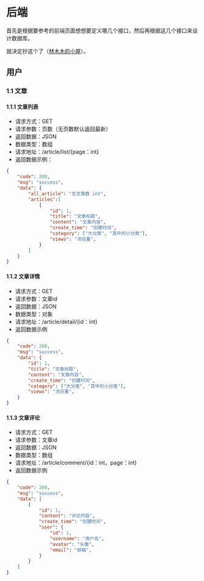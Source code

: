 # 后端

首先是根据要参考的前端页面想想要定义哪几个接口，然后再根据这几个接口来设计数据库。

就决定抄这个了（[林木木的小屋](https://markdown.com.cn)）。

## 用户

### 1.1 文章

#### 1.1.1 文章列表

- 请求方式：GET
- 请求参数：页数（无页数默认返回最新）
- 返回数据：JSON
- 数据类型：数组
- 请求地址：/article/list/{page：int}
- 返回数据示例：

```json
{
    "code": 200,
    "msg": "success",
    "data": {
        "all_article": "总文章数 int",
        "articles":[
            {
                "id": 1,
                "title": "文章标题",
                "content": "文章内容",
                "create_time": "创建时间",
                "category": ["大分类", "其中的小分类"],
                "views": "浏览量",
            }
        ]
    }
}
```

#### 1.1.2 文章详情

- 请求方式：GET
- 请求参数：文章id
- 返回数据：JSON
- 数据类型：对象
- 请求地址：/article/detail/{id：int}
- 返回数据示例

```json
{
    "code": 200,
    "msg": "success",
    "data": {
        "id": 1,
        "title": "文章标题",
        "content": "文章内容",
        "create_time": "创建时间",
        "category": ["大分类", "其中的小分类"],
        "views": "浏览量",
    }
}
```

#### 1.1.3 文章评论

- 请求方式：GET
- 请求参数：文章id
- 返回数据：JSON
- 数据类型：数组
- 请求地址：/article/comment/{id：int，page：int}
- 返回数据示例

```json
{
    "code": 200,
    "msg": "success",
    "data": [
        {
            "id": 1,
            "content": "评论内容",
            "create_time": "创建时间",
            "user": {
                "id": 1,
                "username": "用户名",
                "avatar": "头像",
                "email": "邮箱",
            }
        }
    ]
}
```

